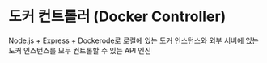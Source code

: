 # 도커 컨트롤러 (Docker Controller)  

Node.js + Express + Dockerode로 로컬에 있는 도커 인스턴스와 외부 서버에 있는 도커 인스턴스를 모두 컨트롤할 수 있는 API 엔진

